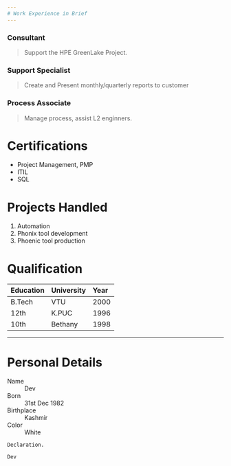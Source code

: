 ```yaml
---
# Work Experience in Brief
---
```



### Consultant

> Support the HPE GreenLake Project.

### Support Specialist

> Create and Present monthly/quarterly reports to customer

### Process Associate

> Manage process, assist L2 enginners.

# Certifications

*   Project Management, PMP
*   ITIL
*   SQL

# Projects Handled

1.  Automation
2.  Phonix tool development
3.  Phoenic tool production

# Qualification

| Education    | University        | Year |
|:-------------|:------------------|:------|
| B.Tech       | VTU               | 2000  |
| 12th         | K.PUC             | 1996  |
| 10th         | Bethany           | 1998  |



* * *



# Personal Details

<dl>
<dt>Name</dt>
<dd>Dev</dd>
<dt>Born</dt>
<dd>31st Dec 1982</dd>
<dt>Birthplace</dt>
<dd>Kashmir</dd>
<dt>Color</dt>
<dd>White</dd>
</dl>

```
Declaration.
```

```
Dev
```
